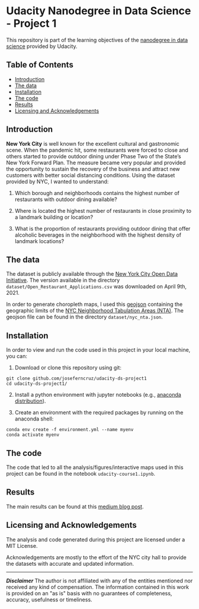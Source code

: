 # Udacity Nanodegree in Data Science - Project 1
This repository is part of the learning objectives of the [nanodegree in data science](https://www.udacity.com/course/data-scientist-nanodegree--nd025) provided by Udacity.


## Table of Contents

- [Introduction](#introuduction)
- [The data](#the-data)
- [Installation](#installation)
- [The code](#the-code)
- [Results](#results)
- [Licensing and Acknowledgements](#licensing-and-acknowledgements)

## Introduction

**New York City** is well known for the excellent cultural and gastronomic scene. When the pandemic hit, some restaurants were forced to close and others started to provide outdoor dining under Phase Two of the State’s New York Forward Plan. The measure became very popular and provided the opportunity to sustain the recovery of the business and attract new customers with better social distancing conditions. Using the dataset provided by NYC, I wanted to understand:

1. Which borough and neighborhoods contains the highest number of restaurants with outdoor dining available?

2. Where is located the highest number of restaurants in close proximity to a landmark building or location?

3. What is the proportion of restaurants providing outdoor dining that offer alcoholic beverages in the neighborhood with the highest density of landmark locations?


## The data

The dataset is publicly available through the [New York City Open Data Initiative](https://data.cityofnewyork.us/Transportation/Open-Restaurant-Applications/pitm-atqc). The version available in the directory `dataset/Open_Restaurant_Applications.csv` was downloaded on April 9th, 2021.

In order to generate choropleth maps, I used this [geojson](https://data.beta.nyc/dataset/pediacities-nyc-neighborhoods) containing the geographic limits of the [NYC Neighborhood Tabulation Areas (NTA)](https://www1.nyc.gov/site/planning/data-maps/open-data/dwn-nynta.page). The geojson file can be found in the directory `dataset/nyc_nta.json`.


## Installation

In order to view and run the code used in this project in your local machine, you can:

1. Download or clone this repository using git:
```
git clone github.com/joseferncruz/udacity-ds-project1
cd udacity-ds-project1/
```
2. Install a python environment with jupyter notebooks (e.g., [anaconda distribution](https://www.anaconda.com/products/individual)).

3. Create an environment with the required packages by running on the anaconda shell:
```
conda env create -f environment.yml --name myenv
conda activate myenv
```

## The code

The code that led to all the analysis/figures/interactive maps used in this project can be found in the notebook `udacity-course1.ipynb`.


## Results

The main results can be found at this [medium blog post](https://jfo-cruz.medium.com/this-is-where-you-can-enjoy-the-outdoor-dining-in-new-york-city-during-the-pandemic-7c06124c2d0d).


## Licensing and Acknowledgements

The analysis and code generated during this project are licensed under a MIT License.

Acknowledgements are mostly to the effort of the NYC city hall to provide the datasets with accurate and updated information.  



---
_**Disclaimer**_
 The author is not affiliated with any of the entities mentioned nor received any kind of compensation. The information contained in this work is provided on an "as is" basis with no guarantees of completeness, accuracy, usefulness or timeliness.
